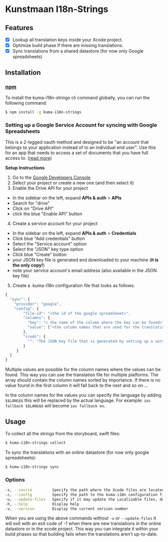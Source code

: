 # Kunstmaan I18n-Strings

## Features
- [x] Lookup all translation keys inside your Xcode project.
- [x] Optimize build phase if there are missing translations.
- [x] Sync translations from a shared datastore (for now only Google spreadsheets)

## Installation

### [npm](https://www.npmjs.com/package/kuma-i18n-strings)

To install the kuma-i18n-strings cli command globally, you can run the following command:

```bash
$ npm install -g kuma-i18n-strings
```

### Setting up a Google Service Account for syncing with Google Spreadsheets

This is a 2-legged oauth method and designed to be "an account that belongs to your application instead of to an individual end user".
Use this for an app that needs to access a set of documents that you have full access to.
([read more](https://developers.google.com/identity/protocols/OAuth2ServiceAccount))

__Setup Instructions__

1. Go to the [Google Developers Console](https://console.developers.google.com/project)
2. Select your project or create a new one (and then select it)
3. Enable the Drive API for your project
  - In the sidebar on the left, expand __APIs & auth__ > __APIs__
  - Search for "drive"
  - Click on "Drive API"
  - click the blue "Enable API" button
4. Create a service account for your project
  - In the sidebar on the left, expand __APIs & auth__ > __Credentials__
  - Click blue "Add credentials" button
  - Select the "Service account" option
  - Select the "JSON" key type option
  - Click blue "Create" button
  - your JSON key file is generated and downloaded to your machine (__it is the only copy!__)
  - note your service account's email address (also available in the JSON key file)

5. Create a .kuma-i18n configuration file that looks as follows:

```javascript
{
  "sync": {
    "provider": "google",
    "config": {
	    "file-id": "<the id of the google spreadsheet>",
	    "columns": {
	      "key": "< the name of the column where the key can be found>",
	      "value": ["<the column names that are used for the translation values>"]
	    },
	    "creds": {
	      "": "The JSON key file that is generated by setting up a service account in Google"
	    }
	 }
  }
}

```

Multiple values are possible for the column names where the values can be found. This way you can use the translation file for multiple platforms. The array should contain the column names sorted by importance. If there is no value found in the first column it will fall back to the next and so on ... 

In the column names for the values you can specify the language by adding ```$$LANG$$``` this will be replaced by the actual language. For example: ```ios fallback $$LANG$$``` will become ```ios fallback en```.

## Usage

To collect all the strings from the storyboard, swift files:

```bash
$ kuma-i18n-strings collect
```

To sync the translations with an online datastore (for now only google spreadsheets):

```bash
$ kuma-i18n-strings sync
```

### Options
```bash
-s, --source         Specify the path where the Xcode files are located
-c, --config         Specify the path to the kuma-i18n configuration file relative to the source path, default .kuma-i18n
-u, --update-files   Specify if it may update the Localizable files, default false
-h, --help           Display help
-v, --version        Display the current version number
```

When you are using the above commands without ```-u``` or ```--update-files``` it will exit with an exit code of -1 when there are new translations in the online datastore or in the xcode project. This way you can integrate it within your build phases so that building fails when the translations aren't up-to-date.

